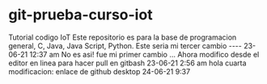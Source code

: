 # git-prueba-curso-iot
Tutorial codigo IoT
Este repositorio es para la base de programacion general, C, Java, Java Script, Python.
Este seria mi tercer cambio ---- 23-06-21   12:37 am
No es asi! fue mi primer cambio ... Ahora modifico desde el editor en linea para hacer pull en gitbash 23-06-21  2:56  am
hola
cuarta modificacion: enlace de github desktop 24-06-21  9:37
